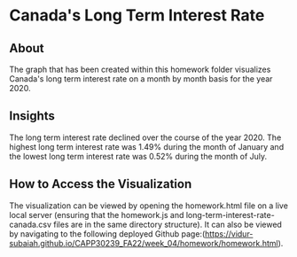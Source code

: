 # Canada's Long Term Interest Rate

## About
The graph that has been created within this homework folder visualizes Canada's long term interest rate on a month by month basis for the year 2020. 

## Insights
The long term interest rate declined over the course of the year 2020. The highest long term interest rate was 1.49% during the month of January and
the lowest long term interest rate was 0.52% during the month of July. 

## How to Access the Visualization
The visualization can be viewed by opening the homework.html file on a live local server (ensuring that the homework.js and long-term-interest-rate-canada.csv
files are in the same directory structure). It can also be viewed by navigating to the following deployed Github page:(https://vidur-subaiah.github.io/CAPP30239_FA22/week_04/homework/homework.html). 